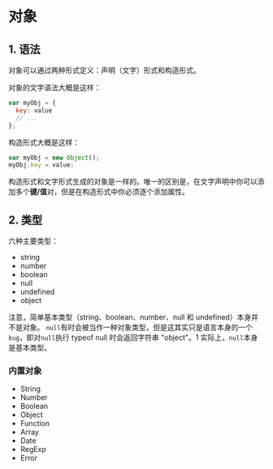 # 对象
## 1. 语法

对象可以通过两种形式定义：声明（文字）形式和构造形式。

对象的文字语法大概是这样：
``` js
var myObj = {
  key: value
  // ...
};
```
构造形式大概是这样：
``` js
var myObj = new Object();
myObj.key = value;
```
构造形式和文字形式生成的对象是一样的。唯一的区别是，在文字声明中你可以添加多个**键/值**对，但是在构造形式中你必须逐个添加属性。

## 2. 类型

六种主要类型：
- string
- number
- boolean
- null
- undefined
- object

注意，简单基本类型（string、boolean、number、null 和 undefined）本身并不是对象。
` null `有时会被当作一种对象类型，但是这其实只是语言本身的一个` bug `，即对` null `执行
typeof null 时会返回字符串 "object"。1 实际上，` null `本身是基本类型。

### 内置对象
- String
- Number
- Boolean
- Object
- Function
- Array
- Date
- RegExp
- Error
